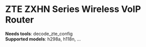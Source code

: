 # ZTE ZXHN Series Wireless VoIP Router
__Needs tools__: decode_zte_config<br>
__Supported models__: h298a, h118n, ...
